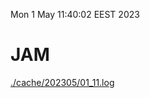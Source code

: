 Mon  1 May 11:40:02 EEST 2023
# JAM
<a href='./cache/202305/01_11.log'>./cache/202305/01_11.log</a>
